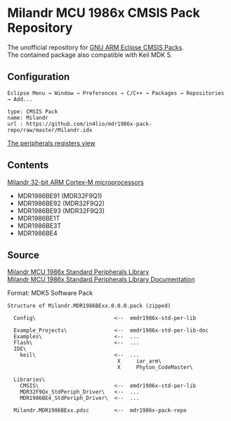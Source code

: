 # Milandr MCU 1986x CMSIS Pack Repository

The unofficial repository for [GNU ARM Eclipse CMSIS Packs](http://gnuarmeclipse.github.io/plugins/packs-manager/).<br>
The contained package also compatible with Keil MDK 5.

## Configuration

```
Eclipse Menu → Window → Preferences → C/C++ → Packages → Repositories → Add...
```

```
type: CMSIS Pack
name: Milandr
url : https://github.com/in4lio/mdr1986x-pack-repo/raw/master/Milandr.idx 
```

[The peripherals registers view](http://gnuarmeclipse.github.io/debug/peripheral-registers/)

## Contents

[Milandr 32-bit АRМ Cortex-М microprocessors](http://milandr.ru/en/index.php?mact=Products,cntnt01,default,0&cntnt01hierarchyid=5&cntnt01returnid=141)

- MDR1986BE91 (MDR32F9Q1)
- MDR1986BE92 (MDR32F9Q2)
- MDR1986BE93 (MDR32F9Q3)
- MDR1986BE1T
- MDR1986BE3T
- MDR1986BE4

## Source

[Milandr MCU 1986x Standard Peripherals Library](https://github.com/eldarkg/emdr1986x-std-per-lib)<br>
[Milandr MCU 1986x Standard Peripherals Library Documentation](https://github.com/eldarkg/emdr1986x-std-per-lib-doc)

Format: MDK5 Software Pack

```
Structure of Milandr.MDR1986BExx.0.0.0.pack (zipped)

  Config\                         <--  emdr1986x-std-per-lib

  Example_Projects\               <--  emdr1986x-std-per-lib-doc
  Examples\                       <--  ...
  Flash\                          <--  ...
  IDE\
    keil\                         <--  ...
                                   X     iar_arm\
                                   X     Phyton_CodeMaster\
	
  Libraries\                      
    CMSIS\                        <--  emdr1986x-std-per-lib
    MDR32F9Qx_StdPeriph_Driver\   <--  ...
    MDR1986BE4_StdPeriph_Driver\  <--  ...
	
  Milandr.MDR1986BExx.pdsc        <--  mdr1986x-pack-repo
```
